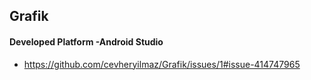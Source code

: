 ## Grafik

#### Developed Platform -Android Studio

- https://github.com/cevheryilmaz/Grafik/issues/1#issue-414747965
